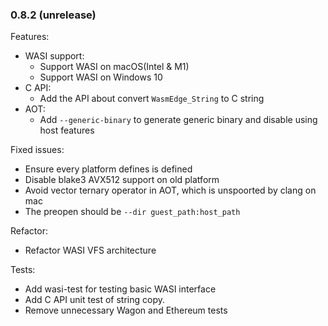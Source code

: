 ### 0.8.2 (unrelease)

Features:

* WASI support:
  * Support WASI on macOS(Intel & M1)
  * Support WASI on Windows 10
* C API:
  * Add the API about convert `WasmEdge_String` to C string
* AOT:
  * Add `--generic-binary` to generate generic binary and disable using host features

Fixed issues:

* Ensure every platform defines is defined
* Disable blake3 AVX512 support on old platform
* Avoid vector ternary operator in AOT, which is unspoorted by clang on mac
* The preopen should be `--dir guest_path:host_path`

Refactor:

* Refactor WASI VFS architecture

Tests:

* Add wasi-test for testing basic WASI interface
* Add C API unit test of string copy.
* Remove unnecessary Wagon and Ethereum tests
